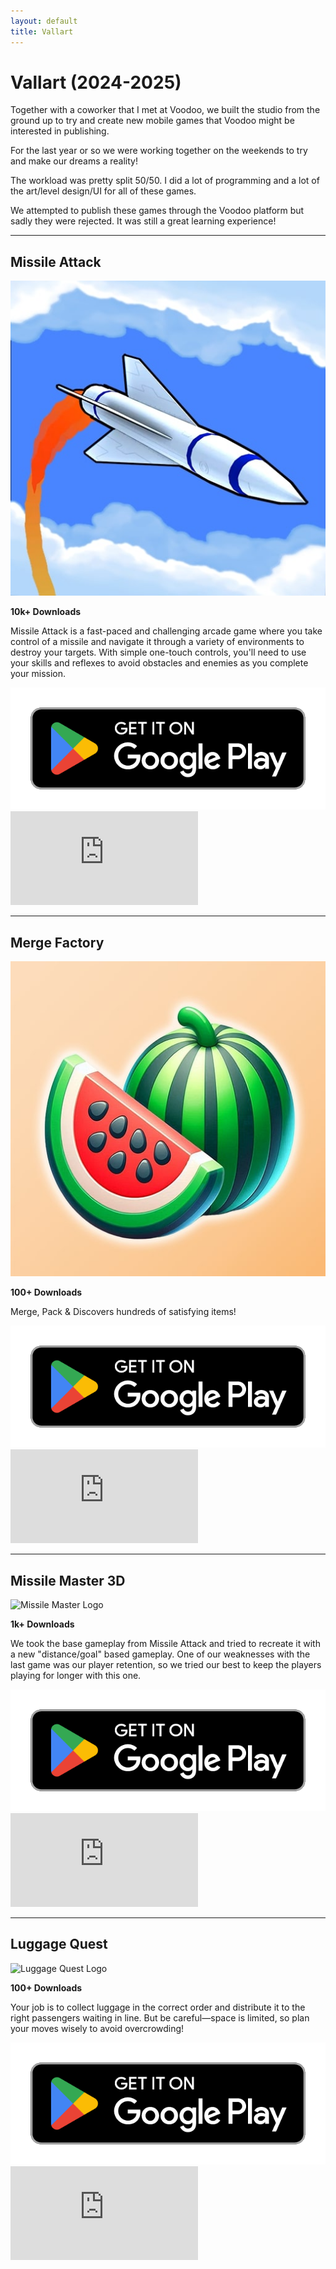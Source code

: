 ```yaml
---
layout: default
title: Vallart
---
```


# Vallart (2024-2025)

Together with a coworker that I met at Voodoo, we built the studio from the ground up to try and create new mobile games that Voodoo might be interested in publishing.

For the last year or so we were working together on the weekends to try and make our dreams a reality! 

The workload was pretty split 50/50. I did a lot of programming and a lot of the art/level design/UI for all of these games. 

We attempted to publish these games through the Voodoo platform but sadly they were rejected. It was still a great learning experience!

---

## Missile Attack

<div class="game-section">
  <div class="game-info">
    <img src="assets/images/ma.jpg" alt="Missile Attack Logo" class="game-icon">
    <p><strong>10k+ Downloads</strong></p>
    <p>Missile Attack is a fast-paced and challenging arcade game where you take control of a missile and navigate it through a variety of environments to destroy your targets. With simple one-touch controls, you'll need to use your skills and reflexes to avoid obstacles and enemies as you complete your mission.</p>
    <a href="https://play.google.com/store/apps/details?id=com.VallartStudios.MissileAttack&hl=en" target="_blank">
      <img src="assets/images/play-store-badge.png" alt="Download on the Play Store" class="play-store-badge">
    </a>
  </div>
  <div class="game-video">
    <iframe src="https://www.youtube.com/embed/?v=cEA12Vj141o" frameborder="0" allowfullscreen></iframe>
  </div>
</div>

---

## Merge Factory

<div class="game-section">
  <div class="game-info">
    <img src="assets/images/mf.jpg" alt="Merge Factory Logo" class="game-icon">
    <p><strong>100+ Downloads</strong></p>
    <p>Merge, Pack & Discovers hundreds of satisfying items!</p>
    <a href="https://play.google.com/store/apps/details?id=com.vallartstudios.mergefactory&hl=en" target="_blank">
      <img src="assets/images/play-store-badge.png" alt="Download on the Play Store" class="play-store-badge">
    </a>
  </div>
  <div class="game-video">
    <iframe src="https://www.youtube.com/embed/v=dDD0e2OKhdw" frameborder="0" allowfullscreen></iframe>
  </div>
</div>

---

## Missile Master 3D

<div class="game-section">
  <div class="game-info">
    <img src="assets/images/mm3d.jpg" alt="Missile Master Logo" class="game-icon">
    <p><strong>1k+ Downloads</strong></p>
    <p>We took the base gameplay from Missile Attack and tried to recreate it with a new "distance/goal" based gameplay. One of our weaknesses with the last game was our player retention, so we tried our best to keep the players playing for longer with this one.</p>
    <a href="https://play.google.com/store/apps/details?id=com.vallartstudios.missilemaster3d&hl=en" target="_blank">
      <img src="assets/images/play-store-badge.png" alt="Download on the Play Store" class="play-store-badge">
    </a>
  </div>
  <div class="game-video">
    <iframe src="https://www.youtube.com/embed/v=TkTi_4xVpqQ" frameborder="0" allowfullscreen></iframe>
  </div>
</div>

---

## Luggage Quest

<div class="game-section">
  <div class="game-info">
    <img src="assets/images/lq.jpg" alt="Luggage Quest Logo" class="game-icon">
    <p><strong>100+ Downloads</strong></p>
    <p>Your job is to collect luggage in the correct order and distribute it to the right passengers waiting in line. But be careful—space is limited, so plan your moves wisely to avoid overcrowding!</p>
    <a href="https://play.google.com/store/apps/details?id=com.vallartstudios.luggagequest" target="_blank">
      <img src="assets/images/play-store-badge.png" alt="Download on the Play Store" class="play-store-badge">
    </a>
  </div>
  <div class="game-video">
    <iframe src="https://www.youtube.com/embed/v=tNbM6jm5St4" frameborder="0" allowfullscreen></iframe>
  </div>
</div>
